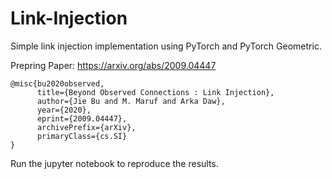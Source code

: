 # Link-Injection
Simple link injection implementation using PyTorch and PyTorch Geometric.

Prepring Paper: https://arxiv.org/abs/2009.04447
```
@misc{bu2020observed,
      title={Beyond Observed Connections : Link Injection}, 
      author={Jie Bu and M. Maruf and Arka Daw},
      year={2020},
      eprint={2009.04447},
      archivePrefix={arXiv},
      primaryClass={cs.SI}
}
```

Run the jupyter notebook to reproduce the results.

